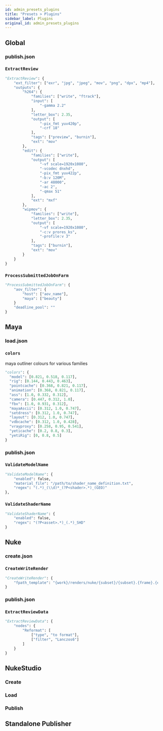 ```yaml
---
id: admin_presets_plugins
title: "Presets > Plugins"
sidebar_label: Plugins
original_id: admin_presets_plugins
---
```


## Global ###

### publish.json ###

### `ExtractReview` ###

```python
"ExtractReview": {
    "ext_filter": ["exr", "jpg", "jpeg", "mov", "png", "dpx", "mp4"],
    "outputs": {
        "h264": {
            "families": ["write", "ftrack"],
            "input": [
                "-gamma 2.2"
            ],
            "letter_box": 2.35,
            "output": [
                "-pix_fmt yuv420p",
                "-crf 18"
            ],
            "tags": ["preview", "burnin"],
            "ext": "mov"
        },
        "edit": {
            "families": ["write"],
            "output": [
                "-vf scale=1920x1080",
                "-vcodec dnxhd",
                "-pix_fmt yuv422p",
                "-b:v 120M",
                "-ar 48000",
                "-ac 2",
                "-qmax 51"
            ],
            "ext": "mxf"
        },
        "wipmov": {
            "families": ["write"],
            "letter_box": 2.35,
            "output": [
                "-vf scale=1920x1080",
                "-c:v prores_ks",
                "-profile:v 3"
            ],
            "tags": ["burnin"],
            "ext": "mov"
        }
    }
}
```

### `ProcessSubmittedJobOnFarm` ###

```python
"ProcessSubmittedJobOnFarm": {
    "aov_filter": {
        "host": ["aov_name"],
        "maya": ["beauty"]
    }
    "deadline_pool": ""
}
```


## Maya ##

### load.json ###

### `colors` ###

maya outliner colours for various families

```python
"colors": {
  "model": [0.821, 0.518, 0.117],
  "rig": [0.144, 0.443, 0.463],
  "pointcache": [0.368, 0.821, 0.117],
  "animation": [0.368, 0.821, 0.117],
  "ass": [1.0, 0.332, 0.312],
  "camera": [0.447, 0.312, 1.0],
  "fbx": [1.0, 0.931, 0.312],
  "mayaAscii": [0.312, 1.0, 0.747],
  "setdress": [0.312, 1.0, 0.747],
  "layout": [0.312, 1.0, 0.747],
  "vdbcache": [0.312, 1.0, 0.428],
  "vrayproxy": [0.258, 0.95, 0.541],
  "yeticache": [0.2, 0.8, 0.3],
  "yetiRig": [0, 0.8, 0.5]
}
```

### publish.json ###

### `ValidateModelName` ###

```python
"ValidateModelName": {
    "enabled": false,
    "material_file": "/path/to/shader_name_definition.txt",
    "regex": "(.*)_(\\d)*_(?P<shader>.*)_(GEO)"
},
```

### `ValidateShaderName` ###

```python
"ValidateShaderName": {
    "enabled": false,
    "regex": "(?P<asset>.*)_(.*)_SHD"
}
```

## Nuke ##

### create.json ###

### `CreateWriteRender` ###

```python
"CreateWriteRender": {
    "fpath_template": "{work}/renders/nuke/{subset}/{subset}.{frame}.{ext}"
}
```


### publish.json ###

### `ExtractReviewData` ###

```python
"ExtractReviewData": {
    "nodes": {
        "Reformat": [
            ["type", "to format"],
            ["filter", "Lanczos6"]
        ]
    }
}
```


## NukeStudio ##

### Create ###

### Load ###

### Publish ###

## Standalone Publisher ##
